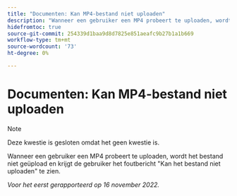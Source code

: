 ```yaml
---
title: "Documenten: Kan MP4-bestand niet uploaden"
description: "Wanneer een gebruiker een MP4 probeert te uploaden, wordt het bestand niet geüpload en ziet de gebruiker het foutbericht Kan het bestand niet uploaden."
hidefromtoc: true
source-git-commit: 254339d1baa9d8d7825e851aeafc9b27b1a1b669
workflow-type: tm+mt
source-wordcount: '73'
ht-degree: 0%

---
```



# Documenten: Kan MP4-bestand niet uploaden

>[!NOTE]
>
>Deze kwestie is gesloten omdat het geen kwestie is.

Wanneer een gebruiker een MP4 probeert te uploaden, wordt het bestand niet geüpload en krijgt de gebruiker het foutbericht &quot;Kan het bestand niet uploaden&quot; te zien.

_Voor het eerst gerapporteerd op 16 november 2022._

